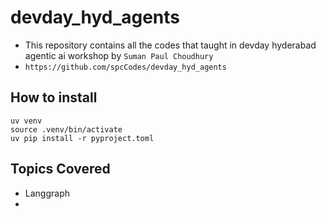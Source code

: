 # devday_hyd_agents
- This repository contains all the codes that taught in devday hyderabad agentic ai workshop by `Suman Paul Choudhury`
- `https://github.com/spcCodes/devday_hyd_agents`

## How to install
```
uv venv
source .venv/bin/activate
uv pip install -r pyproject.toml

```


## Topics Covered
- Langgraph
- 